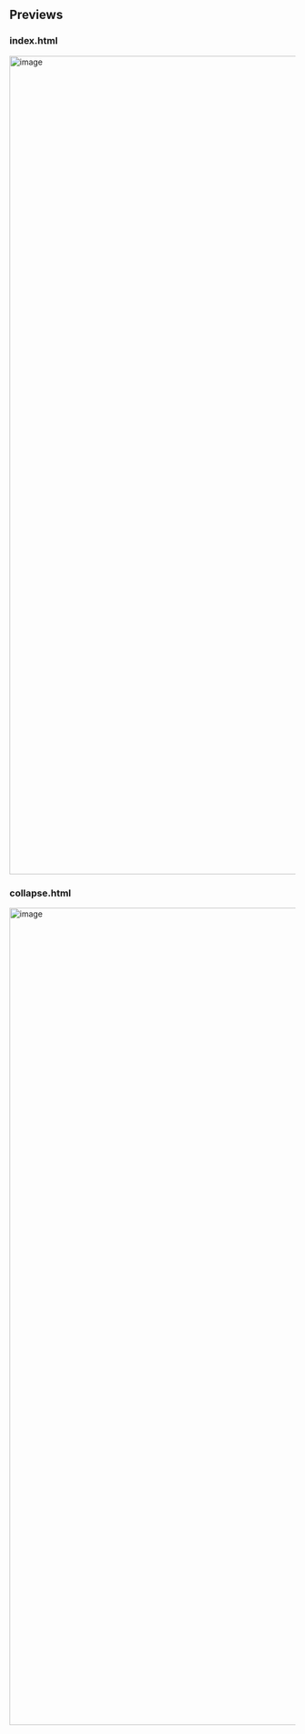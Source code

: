 ## Previews

### index.html

<img width="1440" alt="image" src="https://github.com/kishanrajput23/Love-Babbar-Web-Development-Course/assets/70385488/eeaf9cb9-3aa2-4b11-a04e-ff9127198eb0">

### collapse.html

<img width="1438" alt="image" src="https://github.com/kishanrajput23/Love-Babbar-Web-Development-Course/assets/70385488/cd2d290d-fbe8-4958-8398-ead13211c3ff">
